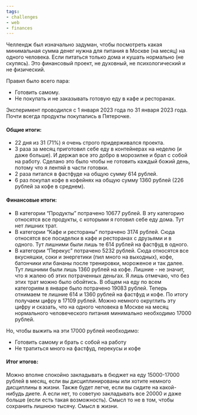 ```yaml
---
tags: 
- challenges
- web
- finances
---
```


Челлендж был изначально задуман, чтобы посмотреть какая минимальная сумма денег нужна для питания в Москве (на месяц) на одного человека. Если питаться только дома и кушать нормально (не скупясь). Это финансовый проект, не духовный, не психологический и не физический.

Правил было всего пара:
- Готовить самому.  
- Не покупать и не заказывать готовую еду в кафе и ресторанах.  

Эксперимент проводился с 1 января 2023 года по 31 января 2023 года.
Почти всегда продукты покупались в Пятерочке.

#### Общие итоги:
- 22 дня из 31 (71%) я очень строго придерживался проекта.
- 3 раза за месяц приготовил себе еду в контейнерах на неделю (и даже больше). И держал все это добро в морозилке и брал с собой на работу. Сделано это было чтобы не готовить каждый божий день, потому что я лентяй в части готовки.
- 2 раза питался в фастфуде на общую сумму 614 рублей.
- 6 раз покупал кофе в кофейнях на общую сумму 1360 рублей (226 рублей за кофе в среднем).

#### Финансовые итоги:
- В категории “Продукты” потрачено 10677 рублей. В эту категорию относятся все продукты, с которыми я готовил себе еду дома. Тут нет лишних трат.
- В категории “Кафе и рестораны” потрачено 3174 рублей. Сюда относятся все посиделки в кафе и ресторанах с друзьями и в одного. Тут лишними были лишь те 614 рублей на фастфуд в одного.
- В категории “Перекус” потрачено 5232 рублей. Сюда относятся все вкусняшки, соки и энергетики (пил много на выходных), кофе, батончики или бананы после тренировки, мороженое и так далее. Тут лишними были лишь 1360 рублей на кофе.
Лишние - не значит, что я жалею об этих потраченных деньгах. Я лишь отмечаю, что без этих трат можно было обойтись.
В общем на еду по всем категориям в январе было потрачено 19083 рублей.
Теперь отнимаем те лишние 614 и 1360 рублей на фастфуд и кофе. По итогу получаем цифру в 17109 рублей. Можно немного округлить эту цифру и сказать, что на одного человека в Москве на месяц нормального человеческого питания минимально необходимо 17000 рублей.

Но, чтобы выжить на эти 17000 рублей необходимо:
- Готовить самому и брать с собой на работу
- Не тратиться много на фастфуд, перекусы и кофе

#### Итог итогов:
Можно вполне спокойно закладывать в бюджет на еду 15000-17000 рублей в месяц, если вы дисциплинированы или хотите немного дисциплины в жизни. Также будет легче, если вы сидите на какой-нибудь диете. А если нет, то советую закладывать все 20000 и даже больше (если есть такая возможность). Смысл то не в том, чтобы сохранить лишнюю тысячу. Смысл в жизни.